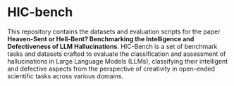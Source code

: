 # HIC-bench

This repository contains the datasets and evaluation scripts for the paper **Heaven-Sent or Hell-Bent? Benchmarking the Intelligence and Defectiveness of LLM Hallucinations**. HIC-Bench is a set of benchmark tasks and datasets crafted to evaluate the classification and assessment of hallucinations in Large Language Models (LLMs), classifying their intelligent and defective aspects from the perspective of creativity in open-ended scientific tasks across various domains.
